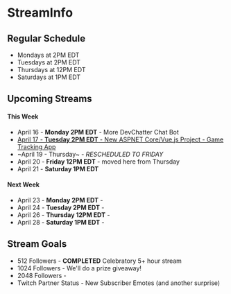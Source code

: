 # StreamInfo

## Regular Schedule

 - Mondays at 2PM EDT
 - Tuesdays at 2PM EDT
 - Thursdays at 12PM EDT
 - Saturdays at 1PM EDT
 

## Upcoming Streams

#### This Week

 - April 16 -  **Monday 2PM EDT** - More DevChatter Chat Bot
 - [April 17 - **Tuesday 2PM EDT** - New ASPNET Core/Vue.js Project - Game Tracking App](Streams/2018-04-17.md)
 - ~April 19 - Thursday~ - *RESCHEDULED TO FRIDAY*
 - April 20 - **Friday 12PM EDT** - moved here from Thursday
 - April 21 - **Saturday 1PM EDT**

#### Next Week

 - April 23 - **Monday 2PM EDT** -
 - April 24 - **Tuesday 2PM EDT** -
 - April 26 - **Thursday 12PM EDT** -
 - April 28 - **Saturday 1PM EDT** -
 
## Stream Goals

 - 512 Followers - **COMPLETED** Celebratory 5+ hour stream
 - 1024 Followers - We'll do a prize giveaway!
 - 2048 Followers - 
 - Twitch Partner Status - New Subscriber Emotes (and another surprise)

